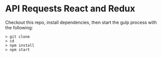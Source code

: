 # API Requests React and Redux

Checkout this repo, install dependencies, then start the gulp process with the following:

```
> git clone 
> cd 
> npm install
> npm start
```
